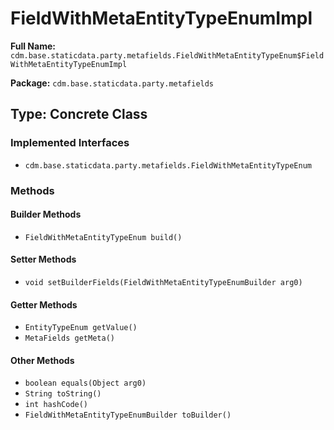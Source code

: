 # FieldWithMetaEntityTypeEnumImpl

**Full Name:** `cdm.base.staticdata.party.metafields.FieldWithMetaEntityTypeEnum$FieldWithMetaEntityTypeEnumImpl`

**Package:** `cdm.base.staticdata.party.metafields`

## Type: Concrete Class

### Implemented Interfaces

- `cdm.base.staticdata.party.metafields.FieldWithMetaEntityTypeEnum`

### Methods

#### Builder Methods

- `FieldWithMetaEntityTypeEnum build()`

#### Setter Methods

- `void setBuilderFields(FieldWithMetaEntityTypeEnumBuilder arg0)`

#### Getter Methods

- `EntityTypeEnum getValue()`
- `MetaFields getMeta()`

#### Other Methods

- `boolean equals(Object arg0)`
- `String toString()`
- `int hashCode()`
- `FieldWithMetaEntityTypeEnumBuilder toBuilder()`

